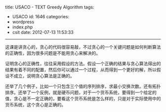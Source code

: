 title: USACO - TEXT Greedy Algorithm
tags:
  - USACO
id: 1646
categories:
  - wordpress
  - index.php
  - csit
date: 2012-07-13 11:53:33
---

这课是讲贪心的，贪心的代码很容易敲，不过贪心的一个关键问题是如何判断算法的正确性，因为很多问题是不能用贪心来解决的。<!--more-->

证明贪心的正确性，往往采用假设的方法。假设一个正确的结果与贪心算法得出的结果有着不同的配置，然后你可以通过一个过程，从而得到一个更好的解，所以假设不成立，说明贪心算法是正确的。

还举了几个例子，比如一个只包含三个值的序列排序，求最小交换次数。还有拓扑排序。还举了一个反例，就是硬币问题，对于一个货币系统，要得到一个给定的值，贪心是不一定正确的，要看这个货币系统是怎么样的，只是对于实际使用中的货币系统，这个贪心是正确的。